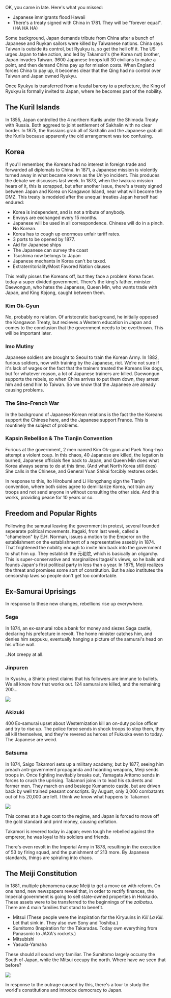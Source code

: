 OK, you came in late. Here's what you missed:

* Japanese immigrants flood Hawaii
* There's a treaty signed with China in 1781. They will be "forever equal". (HA HA HA)

Some background, Japan demands tribute from China after a bunch of Japanese and Ruykan sailors were killed by Taiwanese nations. China says Taiwan is outside its control, but Ryukyu is, so get the hell off it. The US urges Japan to take action, and led by Takamori's (the Korea nut) brother, Japan invades Taiwan. 3600 Japanese troops kill 30 civilians to make a point, and then demand China pay up for mission costs. When England forces China to pay up, it becomes clear that the Qing had no control over Taiwan and Japan owned Ryukyu.

Once Ryukyu is transferred from a feudal barony to a prefecture, the King of Ryukyu is formally invited to Japan, where he becomes part of the nobility.

## The Kuril Islands

In 1855, Japan controlled the 4 northern Kurils under the Shimoda Treaty with Russia. Both aggreed to joint settlement of Sakhalin with no clear border. In 1875, the Russians grab all of Sakhalin and the Japanese grab all the Kurils because apparently the old arrangement was too confusing.

## Korea

If you'll remember, the Koreans had no interest in foreign trade and forwarded all diplomats to China. In 1871, a Japanese mission is violently turned away in what became known as the Un'yo incident. This produces the debate we discusses last week. In 1873, when the Iwakura mission hears of it, this is scrapped, but after another issue, there's a treaty signed between Japan and Korea on Kangawon Island, near what will become the DMZ. This treaty is modeled after the unequal treaties Japan herself had endured:

* Korea is independent, and is not a tribute of anybody.
* Envoys are exchanged every 15 months.
* Japanese will be used in all correspondence. Chinese will do in a pinch. No Korean.
* Korea has to cough up enormous unfair tariff rates.
* 3 ports to be opened by 1877.
* Aid for Japanese ships
* The Japanese can survey the coast
* Tsushima now belongs to Japan
* Japanese mechants in Korea can't be taxed.
* Extraterritoriality/Most Favored Nation clauses

This really pisses the Koreans off, but they face a problem Korea faces today-a super divided government. There's the king's father, minister Daewongun, who hates the Japanese, Queen Min, who wants trade with Japan, and King Kojong, caught between them.

### Kim Ok-Gyun

No, probably no relation. Of aristocratic background, he initially opposed the Kangawon Treaty, but recieves a Western education in Japan and comes to the conclusion that the government needs to be overthrown. This will be important later.

### Imo Mutiny

Japanese soldiers are brought to Seoul to train the Korean Army. In 1882, furious soldiers, now with training by the Japanese, riot. We're not sure if it's lack of wages or the fact that the trainers treated the Koreans like dogs, but for whatever reason, a lot of Japanese trainers are killed. Daewongun supports the rebels, so when China arrives to put them down, they arrest him and send him to Taiwan. So we know that the Japanese are already causing problems.

### The Sino-French War

In the background of Japanese Korean relations is the fact the the Koreans support the Chinese here, and the Japanese support France. This is rountinely the subject of problems.

### Kapsin Rebellion & The Tianjin Convention

Furious at the government, 2 men named Kim Ok-gyun and Paek Yong-hyo attempt a violent coup. In this chaos, 40 Japanese are killed, the legation is burned, Japanese officials flee back to Japan, and Queen Min does what Korea always seems to do at this time. (And what North Korea still does) She calls in the Chinese, and General Yuan Shikai forcibly restores order.

In response to this, Ito Hirobumi and Li Hongzhang sign the Tianjin convention, where both sides agree to demilitarize Korea, not train any troops and not send anyone in without consulting the other side. And this works, providing peace for 10 years or so.

## Freedom and Popular Rights

Following the samurai leaving the government in protest, several founded sepearate political movements. Itagaki, from last week, called a "chameleon" by E.H. Norman, issues a motion to the Emperor on the establishment on the establishment of a representative assebly in 1874. That frightened the nobility enough to invite him back into the government to shut him up. They establish the 元老院, which is basically an oligarchy. This is super-conservative and marginalizes Itagaki's views, so he bails and founds Japan's first political party in less than a year. In 1875, Meiji realizes the threat and promises some sort of constitution. But he also institutes the censorship laws so people don't get too comfortable.

## Ex-Samurai Uprisings

In response to these new changes, rebellions rise up everywhere.

### Saga

In 1874, an ex-samurai robs a bank for money and siezes Saga castle, declaring his prefecture in revolt. The home minister catches him, and denies him seppuku, eventually hanging a picture of the samurai's head on his office wall.

..Not creepy at all.

### Jinpuren

In Kyushu, a Shinto priest claims that his followers are immune to bullets. We all know how that works out. 124 samurai are killed, and the remaining 200...

![](../res/tanto.jpg)

### Akizuki

400 Ex-samurai upset about Westernization kill an on-duty police officer and try to rise up. The police force sends in shock troops to stop them, they all kill themselves, and they're revered as heroes of Fukuoka even to today. The Japanese are weird.

### Satsuma

In 1874, Saigo Takamori sets up a military academy, but by 1877, seeing him preach anti-government propaganda and hoarding weapons, Meiji sends troops in. Once fighting inevitably breaks out, Yamagata Aritomo sends in forces to crush the uprising. Takamori joins in to lead his students and former men. They march on and besiege Kumamoto castle, but are driven back by well trained peasant conscripts. By August, only 3,000 combatants out of his 20,000 are left. I think we know what happens to Takamori.

![](../res/tanto.jpg)

This comes at a huge cost to the regime, and Japan is forced to move off the gold standard and print money, causing deflation.

Takamori is revered today in Japan; even tough he rebelled against the empreror, he was loyal to his soldiers and friends.

There's even revolt in the Imperial Army in 1878, resulting in the execution of 53 by firing squad, and the punishment of 213 more. By Japanese standards, things are spiraling into chaos.

## The Meiji Constitution

In 1881, multiple phenomena cause Meiji to get a move on with reform. On one hand, new newspapers reveal that, in order to rectify finances, the Imperial government is going to sell state-owned properties in Hokkaido. These assets were to be transferred to the beginnings of the *zaibatsu*. There are 4 main families that stand to benefit.

* Mitsui (These people were the inspiration for the Kiryuuins in *Kill La Kill*. Let that sink in. They also own Sony and Toshiba.)
* Sumitomo (Inspiration for the Takaradas. Today own everything from Panasonic to JAXA's rockets.)
* Mitsubishi
* Yasuda-Yamaha

These should all sound *very* familiar. The Sumitomo largely occumy the South of Japan, while the Mitsui occupy the north. Where have we seen that before?

![](../res/KLK.jpg)

In response to the outrage caused by this, there's a tour to study the world's constitutions and introdce democracy to Japan.
